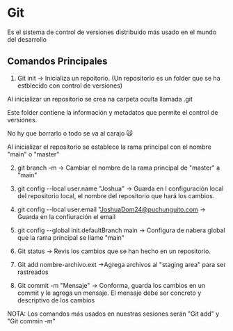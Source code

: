 # Git

Es el sistema de control de versiones distribuido más usado en el mundo del desarrollo

## Comandos Principales

1. Git init -> Inicializa un repoitorio. (Un repositorio es un folder que se ha estblecido con control de versiones)

Al inicializar un repositorio se crea na carpeta oculta llamada .git

Este folder contiene la información y metadatos que permite el control de versiones.

No hy que borrarlo o todo se va al carajo 🙀

Al inicializar el repositorio se establece la rama principal con el nombre "main" o "master"

2. git branch -m -> Cambiar el nombre de la rama principal de "master" a "main"

3. git config --local user.name "Joshua" -> Guarda en l configuración local del repositorio local, el nombre del repositorio que hará los cambios.

4. git config --local user.email "JoshuaDom24@puchunguito.com -> Guarda en la confiuración el email 

5. git config --global init.defaultBranch main -> Configura de nabera global que la rama principal se llame "main"

6. Git status -> Revis los cambios que se han hecho en un repositorio.

7. Git add nombre-archivo.ext ->Agrega archivos al "staging area" para ser rastreados

8. Git commit -m "Mensaje" -> Conforma, guarda los cambios en un commit y le agrega un mensaje. El mensaje debe ser concreto y descriptivo de los cambios

NOTA: Los comandos más usados en nuestras sesiones serán "Git add" y "Git commin -m"